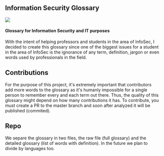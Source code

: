 ## Information Security Glossary
![](https://img.shields.io/badge/status-initial-yellow)

 #### Glossary for Information Security and IT purposes
 With the intent of helping professors and students in the area of InfoSec, I decided to create this glossary since one of the biggest issues for a student in the area of InfoSec is the ignorance of any term, definition, jargon or even words used by professionals in the field.
 
 ## Contributions
 For the purpose of this project, it's extremely important that contributors add more words to the glossary as it's humanly impossible for a single person to remember every and each term out there. Thus, the quality of this glossary might depend on how many contributions it has. To contribute, you must create a PR to the master branch and soon after analyzed it will be published (commited).
 
 ## Repo
 We separe the glossary in two files, the raw file (full glossary) and the detailed glossary (list of words with definition). In the future we plan to divide by languages too.
